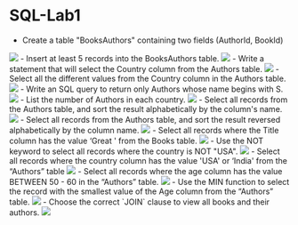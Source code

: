 # SQL-Lab1
- Create a table "BooksAuthors" containing two fields (AuthorId, BookId)
<img src="PHOTO/1.png">
- Insert at least 5 records into the BooksAuthors table.
 <img src="PHOTO/2.png" >
- Write a statement that will select the Country column from the Authors table.
 <img src="PHOTO/3.png">
- Select all the different values from the Country column in the Authors table.
 <img src="PHOTO/4.png">
- Write an SQL query to return only Authors whose name begins with S.
 <img src="PHOTO/5.png">
- List the number of Authors in each country.
 <img src="PHOTO/6.png">
- Select all records from the Authors table, and sort the result alphabetically by the column's name.
 <img src="PHOTO/7.png">
- Select all records from the Authors table, and sort the result reversed alphabetically by the column name.
 <img src="PHOTO/8.png">
- Select all records where the Title column has the value ‘Great ' from the Books table.
 <img src="PHOTO/9.png">
- Use the NOT keyword to select all records where the country is NOT "USA".
 <img src="PHOTO/10.png">
- Select all records where the country column has the value 'USA' or ‘India' from the “Authors” table
 <img src="PHOTO/11.png">
- Select all records where the age column has the value BETWEEN 50 - 60 in the “Authors” table.
 <img src="PHOTO/12.png">
- Use the MIN function to select the record with the smallest value of the Age column from the “Authors” table.
 <img src="PHOTO/13.png">
- Choose the correct `JOIN` clause to view all books and their authors.
 <img src="PHOTO/14.png">
